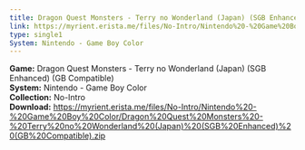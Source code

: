 ```yaml
---
title: Dragon Quest Monsters - Terry no Wonderland (Japan) (SGB Enhanced) (GB Compatible)
link: https://myrient.erista.me/files/No-Intro/Nintendo%20-%20Game%20Boy%20Color/Dragon%20Quest%20Monsters%20-%20Terry%20no%20Wonderland%20(Japan)%20(SGB%20Enhanced)%20(GB%20Compatible).zip
type: single1
System: Nintendo - Game Boy Color
---
```

<b>Game:</b> Dragon Quest Monsters - Terry no Wonderland (Japan) (SGB Enhanced) (GB Compatible)<br>
<b>System:</b> Nintendo - Game Boy Color<br>
<b>Collection:</b> No-Intro<br>
<b>Download:</b> https://myrient.erista.me/files/No-Intro/Nintendo%20-%20Game%20Boy%20Color/Dragon%20Quest%20Monsters%20-%20Terry%20no%20Wonderland%20(Japan)%20(SGB%20Enhanced)%20(GB%20Compatible).zip
